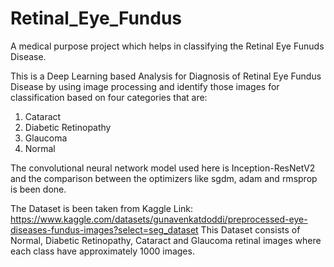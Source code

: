 # Retinal_Eye_Fundus
A medical purpose project which helps in classifying the Retinal Eye Funuds Disease.

This is a Deep Learning based Analysis for Diagnosis of Retinal Eye Fundus Disease by using image processing and identify those images for classification based on four categories that are:
1. Cataract
2. Diabetic Retinopathy
3. Glaucoma
4. Normal

The convolutional neural network model used here is Inception-ResNetV2 and the comparison between the optimizers like sgdm, adam and rmsprop is been done. 

The Dataset is been taken from Kaggle
Link:
https://www.kaggle.com/datasets/gunavenkatdoddi/preprocessed-eye-diseases-fundus-images?select=seg_dataset 
This Dataset consists of Normal, Diabetic Retinopathy, Cataract and Glaucoma retinal images where each class have approximately 1000 images.
